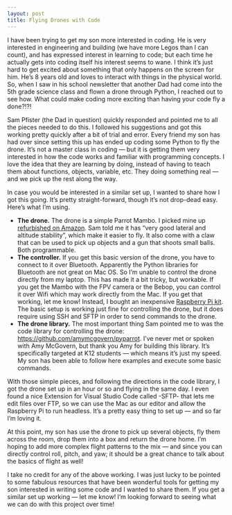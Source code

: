 ```yaml
---
layout: post
title: Flying Drones with Code
---
```


I have been trying to get my son more interested in coding. He is very
interested in engineering and building (we have more Legos than I can count),
and has expressed interest in learning to code; but each time he actually gets
into coding itself his interest seems to wane. I think it’s just hard to get
excited about something that only happens on the screen for him. He’s 8 years
old and loves to interact with things in the physical world. So, when I saw in
his school newsletter that another Dad had come into the 5th grade science
class and flown a drone through Python, I reached out to see how. What could
make coding more exciting than having your code fly a done?!?!

Sam Pfister (the Dad in question) quickly responded and pointed me to all the
pieces needed to do this. I followed his suggestions and got this working
pretty quickly after a bit of trial and error. Every friend my son has had
over since setting this up has ended up coding some Python to fly the drone.
It’s not a master class in coding — but it is getting them very interested in
how the code works and familiar with programming concepts. I love the idea
that they are learning by doing, instead of having to teach them about
functions, objects, variable, etc. They doing something real — and we pick up
the rest along the way.

In case you would be interested in a similar set up, I wanted to share how I
got this going. It’s pretty straight-forward, though it’s not drop-dead easy.
Here’s what I’m using.

  * **The drone.** The drone is a simple Parrot Mambo. I picked mine up [refurbished on Amazon](https://www.amazon.com/Parrot-Minidrone-Accessories-Certified-Refurbished/dp/B071NRZ5LX/). Sam told me it has “very good lateral and altitude stability”, which make it easier to fly. It also come with a claw that can be used to pick up objects and a gun that shoots small balls. Both programmable.
  * **The controller.** If you get this basic version of the drone, you have to connect to it over Bluetooth. Apparently the Python libraries for Bluetooth are not great on Mac OS. So I’m unable to control the drone directly from my laptop. This has made it a bit tricky, but workable. If you get the Mambo with the FPV camera or the Bebop, you can control it over Wifi which may work directly from the Mac. If you get that working, let me know! Instead, I bought an inexpensive [Raspberry Pi kit](https://www.amazon.com/CanaKit-Raspberry-Complete-Starter-Kit/dp/B01C6Q2GSY/). The basic setup is working just fine for controlling the drone, but it does require using SSH and SFTP in order to send commands to the drone.
  * **The drone library.** The most important thing Sam pointed me to was the code library for controlling the drone: <https://github.com/amymcgovern/pyparrot>. I’ve never met or spoken with Amy McGovern, but thank you Amy for building this library. It’s specifically targeted at K12 students — which means it’s just my speed. My son has been able to follow here examples and execute some basic commands.

With those simple pieces, and following the directions in the code library, I
got the drone set up in an hour or so and flying in the same day. I even found
a nice Extension for Visual Studio Code called -SFTP- that lets me edit files
over FTP, so we can use the Mac as our editor and allow the Raspberry Pi to
run headless. It’s a pretty easy thing to set up — and so far I’m loving it.

At this point, my son has use the drone to pick up several objects, fly them
across the room, drop them into a box and return the drone home. I’m hoping to
add more complex flight patterns to the mix — and since you can directly
control roll, pitch, and yaw; it should be a great chance to talk about the
basics of flight as well!

I take no credit for any of the above working. I was just lucky to be pointed
to some fabulous resources that have been wonderful tools for getting my son
interested in writing some code and I wanted to share them. If you get a
similar set up working — let me know! I’m looking forward to seeing what we
can do with this project over time!


